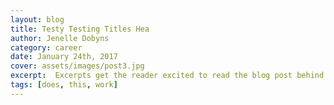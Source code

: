 ```yaml
---
layout: blog
title: Testy Testing Titles Hea
author: Jenelle Dobyns
category: career
date: January 24th, 2017
cover: assets/images/post3.jpg
excerpt:  Excerpts get the reader excited to read the blog post behind the link. They should be two or three sentences long.
tags: [does, this, work]
---
```

